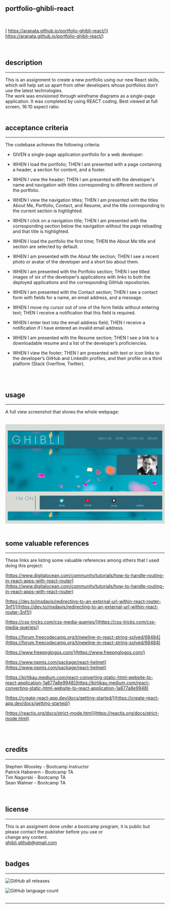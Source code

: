 <br>

## **portfolio-ghibli-react**<br>
<br>

[ https://aranata.github.io/portfolio-ghibli-react/]( https://aranata.github.io/portfolio-ghibli-react/)<br>
<br>
<br>

## description

***

This is an assignment to create a new portfolio using our new React skills, which will help set us apart from other developers whose portfolios don’t use the latest technologies.<br>
The work was envisioned through wireframe diagrams as a single-page application. It was completed by using REACT coding. Best viewed at full screen, 16:10 aspect ratio.<br>
<br>

## acceptance criteria

***

The codebase achieves the following criteria:<br>

* GIVEN a single-page application portfolio for a web developer:
* WHEN I load the portfolio; THEN I am presented with a page containing a header, a section for content, and a footer.<br>
* WHEN I view the header; THEN I am presented with the developer's name and navigation with titles corresponding to different sections of the portfolio.
* WHEN I view the navigation titles; THEN I am presented with the titles About Me, Portfolio, Contact, and Resume, and the title corresponding to the current section is highlighted.
* WHEN I click on a navigation title; THEN I am presented with the corresponding section below the navigation without the page reloading and that title is highlighted.
* WHEN I load the portfolio the first time; THEN the About Me title and section are selected by default.
* WHEN I am presented with the About Me section; THEN I see a recent photo or avatar of the developer and a short bio about them.

* WHEN I am presented with the Portfolio section; THEN I see titled images of six of the developer’s applications with links to both the deployed applications and the corresponding GitHub repositories.
* WHEN I am presented with the Contact section; THEN I see a contact form with fields for a name, an email address, and a message.
* WHEN I move my cursor out of one of the form fields without entering text; THEN I receive a notification that this field is required.
* WHEN I enter text into the email address field; THEN I receive a notification if I have entered an invalid email address.
* WHEN I am presented with the Resume section; THEN I see a link to a downloadable resume and a list of the developer’s proficiencies.
* WHEN I view the footer; THEN I am presented with text or icon links to the developer’s GitHub and LinkedIn profiles, and their profile on a third platform (Stack Overflow, Twitter).
<br>
<br>

## usage

***

A full view screenshot that shows the whole webpage:<br>
<br>

![alt text](src/assets/images/scrshot-portfolio-react.png)
<br>
<br>

## some valuable references

***

These links are listing some valuable references among others that I used doing this project:

[https://www.digitalocean.com/community/tutorials/how-to-handle-routing-in-react-apps-with-react-router](https://www.digitalocean.com/community/tutorials/how-to-handle-routing-in-react-apps-with-react-router)

[https://dev.to/mxdavis/redirecting-to-an-external-url-within-react-router-3nf1/](https://dev.to/mxdavis/redirecting-to-an-external-url-within-react-router-3nf1/)

[https://css-tricks.com/css-media-queries/](https://css-tricks.com/css-media-queries/)

[https://forum.freecodecamp.org/t/newline-in-react-string-solved/68484](https://forum.freecodecamp.org/t/newline-in-react-string-solved/68484)

[https://www.freepnglogos.com/](https://www.freepnglogos.com/)

[https://www.npmjs.com/package/react-helmet](https://www.npmjs.com/package/react-helmet)

[https://kirtikau.medium.com/react-converting-static-html-website-to-react-application-1a877a8e9948](https://kirtikau.medium.com/react-converting-static-html-website-to-react-application-1a877a8e9948)

[https://create-react-app.dev/docs/getting-started/](https://create-react-app.dev/docs/getting-started/)

[https://reactjs.org/docs/strict-mode.html](https://reactjs.org/docs/strict-mode.html)

<br>
<br>

## credits

***

Stephen Woosley - Bootcamp Instructor<br>
Patrick Haberern - Bootcamp TA<br>
Tim Nagorski - Bootcamp TA<br>
Sean Walmer - Bootcamp TA<br>
<br>
<br>

## license

***

This is an assigment done under a bootcamp program, it is public but please contact the publisher before you use or<br>
change any content.<br>
ghibli.github@gmail.com
<br>
<br>

## badges

***

![GitHub all releases](https://img.shields.io/github/downloads/AranATA/portfolio-ghibli-react/total)

![GitHub language count](https://img.shields.io/github/languages/count/AranATA/portfolio-ghibli-react)
<br>
<br>

---
